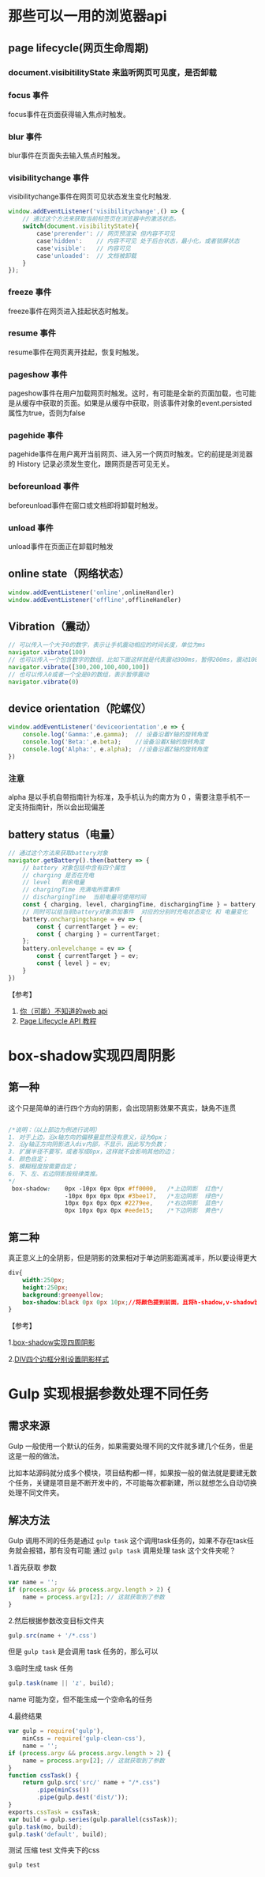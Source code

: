 # 那些可以一用的浏览器api

## page lifecycle(网页生命周期)

### document.visibitilityState 来监听网页可见度，是否卸载

### focus 事件

focus事件在页面获得输入焦点时触发。

### blur 事件
blur事件在页面失去输入焦点时触发。

### visibilitychange 事件
visibilitychange事件在网页可见状态发生变化时触发.
```js
window.addEventListener('visibilitychange',() => {
    // 通过这个方法来获取当前标签页在浏览器中的激活状态。
    switch(document.visibilityState){
        case'prerender': // 网页预渲染 但内容不可见
        case'hidden':    // 内容不可见 处于后台状态，最小化，或者锁屏状态
        case'visible':   // 内容可见
        case'unloaded':  // 文档被卸载
    }
});
```

### freeze 事件

freeze事件在网页进入挂起状态时触发。

### resume 事件
resume事件在网页离开挂起，恢复时触发。

### pageshow 事件

pageshow事件在用户加载网页时触发。这时，有可能是全新的页面加载，也可能是从缓存中获取的页面。如果是从缓存中获取，则该事件对象的event.persisted属性为true，否则为false

### pagehide 事件
pagehide事件在用户离开当前网页、进入另一个网页时触发。它的前提是浏览器的 History 记录必须发生变化，跟网页是否可见无关。

### beforeunload 事件
beforeunload事件在窗口或文档即将卸载时触发。

### unload 事件
unload事件在页面正在卸载时触发

## online state（网络状态）
```js
window.addEventListener('online',onlineHandler)
window.addEventListener('offline',offlineHandler)
```

## Vibration（震动）
```js
// 可以传入一个大于0的数字，表示让手机震动相应的时间长度，单位为ms
navigator.vibrate(100)
// 也可以传入一个包含数字的数组，比如下面这样就是代表震动300ms，暂停200ms，震动100ms，暂停400ms，震动100ms
navigator.vibrate([300,200,100,400,100])
// 也可以传入0或者一个全是0的数组，表示暂停震动
navigator.vibrate(0)
```

## device orientation（陀螺仪）
```js
window.addEventListener('deviceorientation',e => {
    console.log('Gamma:',e.gamma);  // 设备沿着Y轴的旋转角度
    console.log('Beta:',e.beta);    //设备沿着X轴的旋转角度
    console.log('Alpha:', e.alpha);  //设备沿着Z轴的旋转角度
})
```

### 注意

alpha 是以手机自带指南针为标准，及手机认为的南方为 0 ，需要注意手机不一定支持指南针，所以会出现偏差

## battery status（电量）
```js
// 通过这个方法来获取battery对象
navigator.getBattery().then(battery => {
    // battery 对象包括中含有四个属性
    // charging 是否在充电
    // level   剩余电量
    // chargingTime 充满电所需事件
    // dischargingTime  当前电量可使用时间
    const { charging, level, chargingTime, dischargingTime } = battery;
    // 同时可以给当前battery对象添加事件  对应的分别时充电状态变化 和 电量变化
    battery.onchargingchange = ev => {
        const { currentTarget } = ev;
        const { charging } = currentTarget;
    };
    battery.onlevelchange = ev => {
        const { currentTarget } = ev;
        const { level } = ev;
    }
})
```

【参考】

1. [你（可能）不知道的web api](https://juejin.im/post/5c1606d9f265da613d7bf7a4)
2. [Page Lifecycle API 教程](http://www.ruanyifeng.com/blog/2018/11/page_lifecycle_api.html)






# box-shadow实现四周阴影

## 第一种

这个只是简单的进行四个方向的阴影，会出现阴影效果不真实，缺角不连贯

```css

/*说明：（以上部边为例进行说明）
1. 对于上边，沿x轴方向的偏移量显然没有意义，设为0px；
2. 沿y轴正方向阴影进入div内部，不显示，因此写为负数；
3. 扩展半径不要写，或者写成0px，这样就不会影响其他的边；
4. 颜色自定；
5. 模糊程度按需要自定；
6. 下、左、右边阴影按规律类推。
*/
 box-shadow:    0px -10px 0px 0px #ff0000,   /*上边阴影  红色*/
                -10px 0px 0px 0px #3bee17,   /*左边阴影  绿色*/
                10px 0px 0px 0px #2279ee,    /*右边阴影  蓝色*/
                0px 10px 0px 0px #eede15;    /*下边阴影  黄色*/

```

## 第二种

真正意义上的全阴影，但是阴影的效果相对于单边阴影距离减半，所以要设得更大

```css
div{
    width:250px;
    height:250px;
    background:greenyellow;
    box-shadow:black 0px 0px 10px;//将颜色提到前面，且将h-shadow,v-shadow设为0px,实现四周阴影
}
```
【参考】

1.[box-shadow实现四周阴影](https://blog.csdn.net/jaris_jade/article/details/79181797)

2.[DIV四个边框分别设置阴影样式](http://www.cnblogs.com/LXJ-CHEER/p/4721503.html)


# Gulp 实现根据参数处理不同任务

## 需求来源

Gulp 一般使用一个默认的任务，如果需要处理不同的文件就多建几个任务，但是这是一般的做法。

比如本站源码就分成多个模块，项目结构都一样，如果按一般的做法就是要建无数个任务，关键是项目是不断开发中的，不可能每次都新建，所以就想怎么自动切换处理不同文件夹。

## 解决方法

Gulp 调用不同的任务是通过 `gulp task` 这个调用task任务的，如果不存在task任务就会报错，那有没有可能 通过 `gulp task` 调用处理 task 这个文件夹呢？

1.首先获取 参数
```js
var name = '';
if (process.argv && process.argv.length > 2) {
    name = process.argv[2]; // 这就获取到了参数
}
```

2.然后根据参数改变目标文件夹
```js
gulp.src(name + '/*.css')
```

但是 `gulp task` 是会调用 task 任务的，那么可以

3.临时生成 task 任务

```js
gulp.task(name || 'z', build);
```
name 可能为空，但不能生成一个空命名的任务

4.最终结果

```js
var gulp = require('gulp'),
    minCss = require('gulp-clean-css'),
    name = '';
if (process.argv && process.argv.length > 2) {
    name = process.argv[2]; // 这就获取到了参数
}
function cssTask() {
    return gulp.src('src/' name + "/*.css")
        .pipe(minCss())
        .pipe(gulp.dest('dist/'));
}
exports.cssTask = cssTask;
var build = gulp.series(gulp.parallel(cssTask));
gulp.task(mo, build);
gulp.task('default', build);
```

测试 压缩 test 文件夹下的css

```bash
gulp test
```